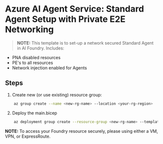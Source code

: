 # Azure AI Agent Service: Standard Agent Setup with Private E2E Networking

> **NOTE:** This template is to set-up a network secured Standard Agent in AI Foundry. Includes:
* PNA disabled resources
* PE's to all resources
* Network injection enabled for Agents

## Steps

1. Create new (or use existing) resource group:

```bash
    az group create --name <new-rg-name> --location <your-rg-region>
```

2. Deploy the main.bicep

```bash
    az deployment group create --resource-group <new-rg-name> --template-file main.bicep
```

**NOTE:** To access your Foundry resource securely, please using either a VM, VPN, or ExpressRoute.